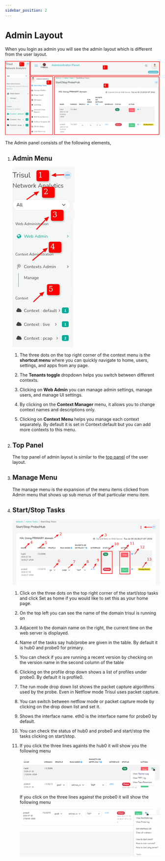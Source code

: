 ```yaml
---
sidebar_position: 2
---
```


# Admin Layout

When you login as admin you will see the admin layout which is different from the user layout.

![](images/adminlayout.png)

The Admin panel consists of the following elements,

1) ## Admin Menu
   
   ![](images/admincontextmenu.png)
   
   1) The three dots on the top right corner of the context menu is the **shortcut menu** where you can quickly navigate to home, users, settings, and apps from any page.
   
   2) The **Tenants toggle** dropdown helps you switch between different contexts.
   
   3) Clicking on **Web Admin** you can manage admin settings, manage users, and manage UI settings.
   
   4) By clicking on the **Context Manager** menu, it allows you to change context names and descriptions only.
   
   5) Clicking on **Context Menu** helps you manage each context separately. By default it is set in Context:default but you can add more contexts to this menu. 

2) ## Top Panel
   
   The top panel of admin layout is similar to the [top panel](/docs/ug/ui/userlayout#top-panel-details) of the user layout.

3) ## Manage Menu
   
   The manage menu is the expansion of the menu items clicked from Admin menu that shows up sub menus of that particular menu item.

4) ## Start/Stop Tasks
   
      ![](images/startorstoptasks.png)
   
   1) Click on the three dots on the top right corner of the start/stop tasks and click Set as home if you would like to set this as your home page.
   
   2) On the top left you can see the name of the domain trisul is running on
   
   3) Adjacent to the domain name on the right, the current time on the web server is displayed.
   
   4) Name of the tasks say hub/probe are given in the table. By default it is hub0 and probe0 for primary.
   
   5) You can check if you are running a recent version by checking on the version name in the second column of the table
   
   6) Clicking on the profile drop down shows a list of profiles under probe0. By default it is profile0.
   
   7) The run mode drop down list shows the packet capture algorithms used by the probe. Even in Netflow mode Trisul uses packet capture.
   
   8) You can switch between netflow mode or packet capture mode by clicking on the drop down list and set it.
   
   9) Shows the interface name. eth0 is the interface name for probe0 by default.
   
   10) You can check the status of hub0 and probe0 and start/stop the tasks clicking on start/stop.
   
   11) If you click the three lines againts the hub0 it will show you the following menu
       
       ![](images/hub0.png)
       
       If you click on the three lines against the probe0 it will show the following menu
       
       ![](images/probe0.png)

